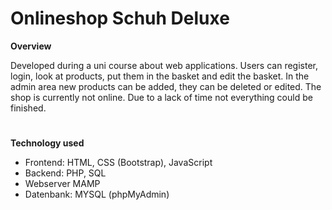 # Onlineshop Schuh Deluxe

**Overview**

Developed during a uni course about web applications. Users can register, login, look at products, put them in the basket and edit the 
basket. In the admin area new products can be added, they can be deleted or edited. The shop is currently not online. Due to a lack of time not everything could be finished. 
#
**Technology used**

- Frontend: HTML, CSS (Bootstrap), JavaScript
- Backend: PHP, SQL
- Webserver MAMP
- Datenbank: MYSQL (phpMyAdmin)

#


